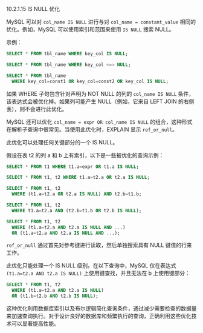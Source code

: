 10.2.1.15 IS NULL 优化

MySQL 可以对 `col_name IS NULL` 进行与对 `col_name = constant_value` 相同的优化。例如，MySQL 可以使用索引和范围来使用 `IS NULL` 搜索 NULL。

示例：

```sql
SELECT * FROM tbl_name WHERE key_col IS NULL;

SELECT * FROM tbl_name WHERE key_col <=> NULL;

SELECT * FROM tbl_name
  WHERE key_col=const1 OR key_col=const2 OR key_col IS NULL;
```
如果 WHERE 子句包含针对声明为 NOT NULL 的列的 `col_name IS NULL` 条件，该表达式会被优化掉。如果列可能产生 NULL（例如，它来自 LEFT JOIN 的右侧表），则不会进行此优化。

MySQL 还可以优化 `col_name = expr OR col_name IS NULL` 的组合，这种形式在解析子查询中很常见。当使用此优化时，EXPLAIN 显示 `ref_or_null`。

此优化可以处理任何关键部分的一个 IS NULL。

假设在表 t2 的列 a 和 b 上有索引，以下是一些被优化的查询示例：

```sql
SELECT * FROM t1 WHERE t1.a=expr OR t1.a IS NULL;

SELECT * FROM t1, t2 WHERE t1.a=t2.a OR t2.a IS NULL;

SELECT * FROM t1, t2
  WHERE (t1.a=t2.a OR t2.a IS NULL) AND t2.b=t1.b;

SELECT * FROM t1, t2
  WHERE t1.a=t2.a AND (t2.b=t1.b OR t2.b IS NULL);

SELECT * FROM t1, t2
  WHERE (t1.a=t2.a AND t2.a IS NULL AND ...)
  OR (t1.a=t2.a AND t2.a IS NULL AND ...);
```
`ref_or_null` 通过首先对参考键进行读取，然后单独搜索具有 NULL 键值的行来工作。

此优化只能处理一个 IS NULL 级别。在以下查询中，MySQL 仅在表达式 `(t1.a=t2.a AND t2.a IS NULL)` 上使用键查找，并且无法在 b 上使用键部分：

```sql
SELECT * FROM t1, t2
  WHERE (t1.a=t2.a AND t2.a IS NULL)
  OR (t1.b=t2.b AND t2.b IS NULL);
```

这种优化利用数据库索引以及布尔逻辑简化查询条件，通过减少需要检查的数据量来加速查询执行。对于设计良好的数据库和频繁执行的查询，正确利用这些优化技术可以显著提高性能。